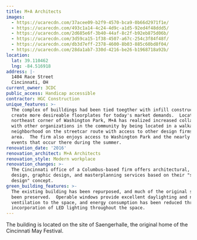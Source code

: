 ```yaml
---
title: M+A Architects
images:
  - https://ucarecdn.com/37acee09-b2f9-4570-bca9-0b66d2971f1e/
  - https://ucarecdn.com/493c1a14-4c24-4d9c-a1d5-92ed4f48ddd5/
  - https://ucarecdn.com/2d685e6f-3b40-44af-8c2f-b92eb875d06b/
  - https://ucarecdn.com/3d59ca15-1f38-4507-a67c-254c3f84f48f/
  - https://ucarecdn.com/db3d7eff-2378-4600-8b03-885c60bd8f04/
  - https://ucarecdn.com/28da1ab7-330d-4216-be26-b1968718a92b/
location:
  lat: 39.110462
  lng: -84.516918
address: |-
  1404 Race Street
  Cincinnati, OH
current_owner: 3CDC
public_access: Handicap accessible
contractor: HGC Construction
unique_features: >-
  The complex of builldings had been tied toegther with infill construction to
  create more desireable floorplates for today's market demands.  Located on the
  northeast corner of Washington Park, M+A has realized increased collaboration
  with other organizations in the community by being located in a walkable
  neighborhood on the streetcar route with access to other design firms in the
  area.  The firm also enjoys access to Washington Park and the nearly nightly
  events that occur there during the summer.
renovation_date: '2016'
renovation_architect: M+A Architects
renovation_style: Modern workplace
renovation_changes: >-
  The Cincinnati office of a Columbus-based firm offers architectural, interior
  design, graphic design, and masterplanning services based on their "smart
  design" concept.
green_building_features: >-
  The existing building has been repurposed, and much of the original shell has
  been preserved.  Operable windows provide excellent daylighting and natural
  ventilation to the space, and energy consumption has been reduced through the
  incorporation of LED lighting throughout the space.
---
```


The building is located on the site of Saengerhalle, the original home of the Cincinnati May Festival.
